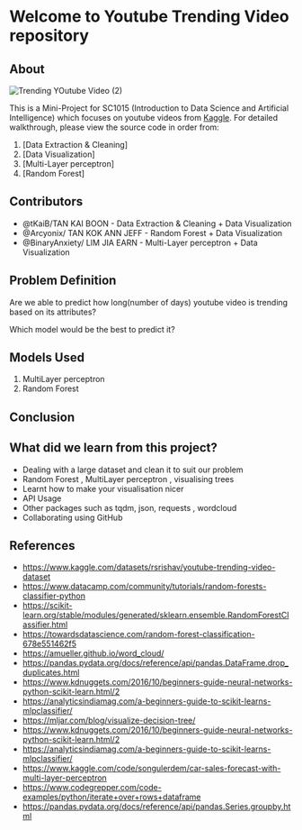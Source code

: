 # Welcome to Youtube Trending Video repository

## About
![Trending YOutube Video (2)](https://user-images.githubusercontent.com/77041483/164619750-0ecb49a7-7ba3-462f-a048-8660ecfca847.png)

This is a Mini-Project for SC1015 (Introduction to Data Science and Artificial Intelligence) which focuses on youtube videos from [Kaggle](https://www.kaggle.com/datasets/rsrishav/youtube-trending-video-dataset). For detailed walkthrough, please view the source code in order from:

1. [Data Extraction & Cleaning]
2. [Data Visualization]
3. [Multi-Layer perceptron]
4. [Random Forest]
  
## Contributors

- @tKaiB/TAN KAI BOON - Data Extraction & Cleaning + Data Visualization
- @Arcyonix/ TAN KOK ANN JEFF -  Random Forest + Data Visualization
- @BinaryAnxiety/ LIM JIA EARN -  Multi-Layer perceptron + Data Visualization

## Problem Definition
Are we able to predict how long(number of days) youtube video is trending based on its attributes?

Which model would be the best to predict it?


## Models Used

1. MultiLayer perceptron
2. Random Forest

## Conclusion



## What did we learn from this project?

- Dealing with a large dataset and clean it to suit our problem
- Random Forest , MultiLayer perceptron , visualising trees
- Learnt how to make your visualisation nicer 
- API Usage
- Other packages such as tqdm, json, requests , wordcloud
- Collaborating using GitHub


## References

- <https://www.kaggle.com/datasets/rsrishav/youtube-trending-video-dataset>
- <https://www.datacamp.com/community/tutorials/random-forests-classifier-python>
- <https://scikit-learn.org/stable/modules/generated/sklearn.ensemble.RandomForestClassifier.html>
- <https://towardsdatascience.com/random-forest-classification-678e551462f5>
- <https://amueller.github.io/word_cloud/>
- <https://pandas.pydata.org/docs/reference/api/pandas.DataFrame.drop_duplicates.html>
- <https://www.kdnuggets.com/2016/10/beginners-guide-neural-networks-python-scikit-learn.html/2>
- <https://analyticsindiamag.com/a-beginners-guide-to-scikit-learns-mlpclassifier/>
- <https://mljar.com/blog/visualize-decision-tree/>
- <https://www.kdnuggets.com/2016/10/beginners-guide-neural-networks-python-scikit-learn.html/2>
- <https://analyticsindiamag.com/a-beginners-guide-to-scikit-learns-mlpclassifier/>
- <https://www.kaggle.com/code/songulerdem/car-sales-forecast-with-multi-layer-perceptron>
- <https://www.codegrepper.com/code-examples/python/iterate+over+rows+dataframe>
- <https://pandas.pydata.org/docs/reference/api/pandas.Series.groupby.html>

